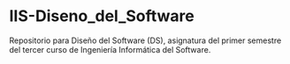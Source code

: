 # IIS-Diseno_del_Software
Repositorio para Diseño del Software (DS), asignatura del primer semestre del tercer curso de Ingeniería Informática del Software.
